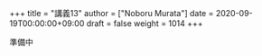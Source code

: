 +++
title = "講義13"
author = ["Noboru Murata"]
date = 2020-09-19T00:00:00+09:00
draft = false
weight = 1014
+++

準備中